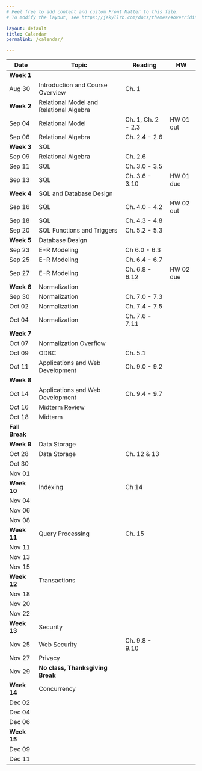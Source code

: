 ```yaml
---
# Feel free to add content and custom Front Matter to this file.
# To modify the layout, see https://jekyllrb.com/docs/themes/#overriding-theme-defaults

layout: default
title: Calendar
permalink: /calendar/

---
```



Date | Topic | Reading | HW
| --- | --- | --- | --- |
**Week 1** |||
Aug 30 | Introduction and Course Overview | Ch. 1 | | 
**Week 2** | Relational Model and Relational Algebra ||
Sep 04 | Relational Model | Ch. 1, Ch. 2 - 2.3 | HW 01 out | 
Sep 06 | Relational Algebra | Ch. 2.4 - 2.6 |  | 
**Week 3** | SQL ||
Sep 09 | Relational Algebra | Ch. 2.6 |
Sep 11 | SQL | Ch. 3.0 - 3.5 |
Sep 13 | SQL | Ch. 3.6 - 3.10 | HW 01 due | 
**Week 4** | SQL and Database Design||
Sep 16 | SQL | Ch. 4.0 - 4.2 | HW 02 out |
Sep 18 | SQL | Ch. 4.3 - 4.8 |
Sep 20 | SQL Functions and Triggers | Ch. 5.2 - 5.3|
**Week 5** | Database Design |
Sep 23 | E-R Modeling | Ch 6.0 - 6.3 |
Sep 25 | E-R Modeling | Ch. 6.4 - 6.7 |
Sep 27 | E-R Modeling | Ch. 6.8 - 6.12 | HW 02 due | 
**Week 6** | Normalization |
Sep 30 | Normalization | Ch. 7.0 - 7.3 |
Oct 02 | Normalization | Ch. 7.4 - 7.5 |
Oct 04 | Normalization | Ch. 7.6 - 7.11 |
**Week 7** |  |
Oct 07 | Normalization Overflow ||
Oct 09 | ODBC | Ch. 5.1 || 
Oct 11 | Applications and Web Development | Ch. 9.0 - 9.2 |
**Week 8** | |
Oct 14 | Applications and Web Development  | Ch. 9.4 - 9.7 |
Oct 16 | Midterm Review ||
Oct 18 | Midterm ||
**Fall Break** |  | 
**Week 9** | Data Storage |
Oct 28 | Data Storage | Ch. 12 & 13|
Oct 30 |||
Nov 01 |||
**Week 10** | Indexing | Ch 14 |
Nov 04 |||
Nov 06 |||
Nov 08 |||
**Week 11** | Query Processing | Ch. 15 |
Nov 11 |||
Nov 13 |||
Nov 15 |||
**Week 12** | Transactions |
Nov 18 |||
Nov 20 |||
Nov 22 |||
**Week 13** | Security |
Nov 25 | Web Security | Ch. 9.8 - 9.10 |
Nov 27 | Privacy ||
Nov 29 | **No class, Thanksgiving Break** ||
**Week 14** | Concurrency ||
Dec 02 |||
Dec 04 |||
Dec 06 |||
**Week 15** |||
Dec 09 |||
Dec 11 |||
